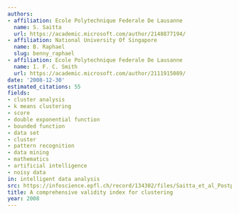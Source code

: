 ```yaml
---
authors:
- affiliation: Ecole Polytechnique Federale De Lausanne
  name: S. Saitta
  url: https://academic.microsoft.com/author/2148877194/
- affiliation: National University Of Singapore
  name: B. Raphael
  slug: benny_raphael
- affiliation: Ecole Polytechnique Federale De Lausanne
  name: I. F. C. Smith
  url: https://academic.microsoft.com/author/2111915089/
date: '2008-12-30'
estimated_citations: 55
fields:
- cluster analysis
- k means clustering
- score
- double exponential function
- bounded function
- data set
- cluster
- pattern recognition
- data mining
- mathematics
- artificial intelligence
- noisy data
in: intelligent data analysis
src: https://infoscience.epfl.ch/record/134302/files/Saitta_et_al_Postprint-2007-IDA-Clust-Index.pdf
title: A comprehensive validity index for clustering
year: 2008
---
```

